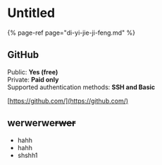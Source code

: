# Untitled

{% page-ref page="di-yi-jie-ji-feng.md" %}

## GitHub

Public: **Yes \(free\)**  
Private: **Paid only**  
Supported authentication methods: **SSH and Basic**

[https://github.com/](https://github.com/)

## werwerwe~~rwer~~

* hahh
* hahh
* shshh1

